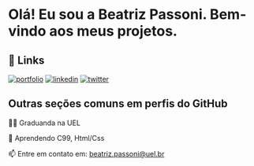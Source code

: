 # Olá! Eu sou a Beatriz Passoni. Bem-vindo aos meus projetos.



## 🔗 Links
[![portfolio](https://img.shields.io/badge/my_portfolio-000?style=for-the-badge&logo=ko-fi&logoColor=white)](https://katherineoelsner.com/)
[![linkedin](https://img.shields.io/badge/linkedin-0A66C2?style=for-the-badge&logo=linkedin&logoColor=white)](https://www.linkedin.com/)
[![twitter](https://img.shields.io/badge/twitter-1DA1F2?style=for-the-badge&logo=twitter&logoColor=white)](https://twitter.com/)


## Outras seções comuns em perfis do GitHub
👩‍💻 Graduanda na UEL

🧠 Aprendendo C99, Html/Css

📫 Entre em contato em: beatriz.passoni@uel.br

